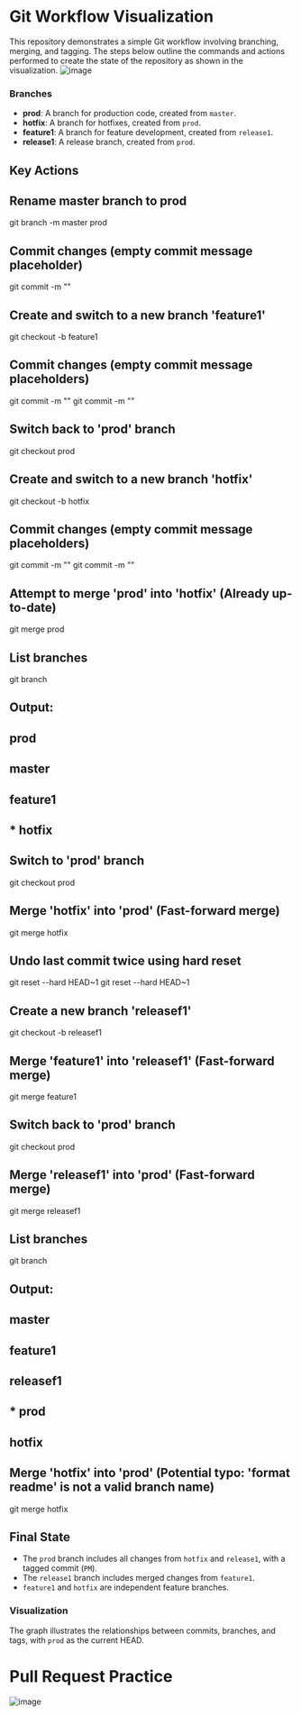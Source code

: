 # Git Workflow Visualization

This repository demonstrates a simple Git workflow involving branching, merging, and tagging. The steps below outline the commands and actions performed to create the state of the repository as shown in the visualization.
![image](https://github.com/user-attachments/assets/89ac7ada-7d50-43eb-b1b8-cb76d5522b38)

### Branches
- **prod**: A branch for production code, created from `master`.
- **hotfix**: A branch for hotfixes, created from `prod`.
- **feature1**: A branch for feature development, created from `release1`.
- **release1**: A release branch, created from `prod`.

## Key Actions
## Rename master branch to prod
git branch -m master prod

## Commit changes (empty commit message placeholder)
git commit -m ""

## Create and switch to a new branch 'feature1'
git checkout -b feature1

## Commit changes (empty commit message placeholders)
git commit -m ""
git commit -m ""

## Switch back to 'prod' branch
git checkout prod

## Create and switch to a new branch 'hotfix'
git checkout -b hotfix

## Commit changes (empty commit message placeholders)
git commit -m ""
git commit -m ""

## Attempt to merge 'prod' into 'hotfix' (Already up-to-date)
git merge prod

## List branches
git branch
## Output:
##   prod
##   master
##   feature1
## * hotfix

## Switch to 'prod' branch
git checkout prod

## Merge 'hotfix' into 'prod' (Fast-forward merge)
git merge hotfix

## Undo last commit twice using hard reset
git reset --hard HEAD~1
git reset --hard HEAD~1

## Create a new branch 'releasef1'
git checkout -b releasef1

## Merge 'feature1' into 'releasef1' (Fast-forward merge)
git merge feature1

## Switch back to 'prod' branch
git checkout prod

## Merge 'releasef1' into 'prod' (Fast-forward merge)
git merge releasef1

## List branches
git branch
## Output:
##   master
##   feature1
##   releasef1
## * prod
##   hotfix

## Merge 'hotfix' into 'prod' (Potential typo: 'format readme' is not a valid branch name)
git merge hotfix

## Final State
- The `prod` branch includes all changes from `hotfix` and `release1`, with a tagged commit (`PM`).
- The `release1` branch includes merged changes from `feature1`.
- `feature1` and `hotfix` are independent feature branches.

### Visualization
The graph illustrates the relationships between commits, branches, and tags, with `prod` as the current HEAD.


# Pull Request Practice
![image](https://github.com/user-attachments/assets/7e71c1f7-0719-406b-ace1-13d32b8685eb)






